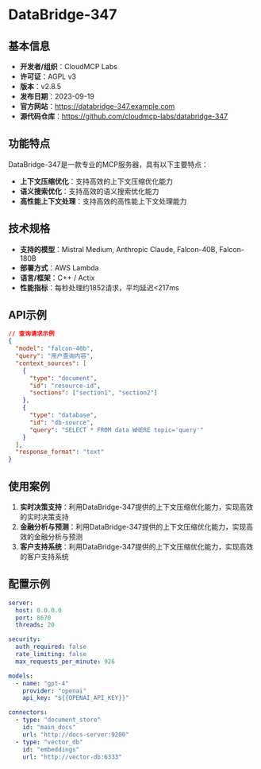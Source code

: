 # DataBridge-347

## 基本信息

- **开发者/组织**：CloudMCP Labs
- **许可证**：AGPL v3
- **版本**：v2.8.5
- **发布日期**：2023-09-19
- **官方网站**：https://databridge-347.example.com
- **源代码仓库**：https://github.com/cloudmcp-labs/databridge-347

## 功能特点

DataBridge-347是一款专业的MCP服务器，具有以下主要特点：

- **上下文压缩优化**：支持高效的上下文压缩优化能力
- **语义搜索优化**：支持高效的语义搜索优化能力
- **高性能上下文处理**：支持高效的高性能上下文处理能力


## 技术规格

- **支持的模型**：Mistral Medium, Anthropic Claude, Falcon-40B, Falcon-180B
- **部署方式**：AWS Lambda
- **语言/框架**：C++ / Actix
- **性能指标**：每秒处理约1852请求，平均延迟<217ms

## API示例

```json
// 查询请求示例
{
  "model": "falcon-40b",
  "query": "用户查询内容",
  "context_sources": [
    {
      "type": "document",
      "id": "resource-id",
      "sections": ["section1", "section2"]
    },
    {
      "type": "database",
      "id": "db-source",
      "query": "SELECT * FROM data WHERE topic='query'"
    }
  ],
  "response_format": "text"
}
```

## 使用案例

1. **实时决策支持**：利用DataBridge-347提供的上下文压缩优化能力，实现高效的实时决策支持
2. **金融分析与预测**：利用DataBridge-347提供的上下文压缩优化能力，实现高效的金融分析与预测
3. **客户支持系统**：利用DataBridge-347提供的上下文压缩优化能力，实现高效的客户支持系统


## 配置示例

```yaml
server:
  host: 0.0.0.0
  port: 8670
  threads: 20

security:
  auth_required: false
  rate_limiting: false
  max_requests_per_minute: 926

models:
  - name: "gpt-4"
    provider: "openai"
    api_key: "${{OPENAI_API_KEY}}"

connectors:
  - type: "document_store"
    id: "main_docs"
    url: "http://docs-server:9200"
  - type: "vector_db"
    id: "embeddings"
    url: "http://vector-db:6333"
```